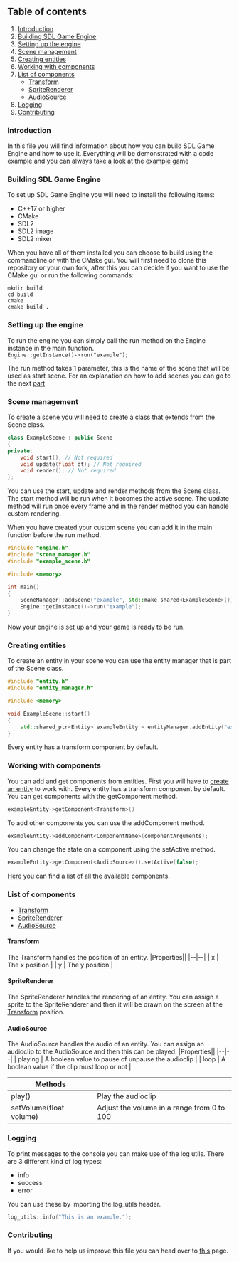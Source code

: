 ## Table of contents
1. [Introduction](#introduction)
2. [Building SDL Game Engine](#setup)
3. [Setting up the engine](#setup-engine)
4. [Scene management](#scene-management)
5. [Creating entities](#creating-entities)
6. [Working with components](#components)
7. [List of components](#components-list)
    - [Transform](#transform)
    - [SpriteRenderer](#spriterenderer)
    - [AudioSource](#audiosource)
9. [Logging](#logging)
10. [Contributing](#contributing)

### Introduction <a name="introduction"></a>
In this file you will find information about how you can build SDL Game Engine and how to use it. Everything will be demonstrated with a code example and you can always take a look at the [example game](https://github.com/JelleVos1/sdl-game-engine/tree/master/example-game)

### Building SDL Game Engine <a name="setup"></a>
To set up SDL Game Engine you will need to install the following items:
- C++17 or higher
- CMake
- SDL2
- SDL2 image
- SDL2 mixer

When you have all of them installed you can choose to build using the commandline or with the CMake gui.
You will first need to clone this repository or your own fork, after this you can decide if you want to use the CMake gui or run the following commands:
```
mkdir build
cd build
cmake ..
cmake build .
```

### Setting up the engine <a name="setup-engine"></a>
To run the engine you can simply call the run method on the Engine instance in the main function.<br>
`Engine::getInstance()->run("example");`

The run method takes 1 parameter, this is the name of the scene that will be used as start scene. For an explanation on how to add scenes you can go to the next [part](#scene-management) 

### Scene management <a name="scene-management"></a>
To create a scene you will need to create a class that extends from the Scene class.
```c++
class ExampleScene : public Scene
{
private:
    void start(); // Not required
    void update(float dt); // Not required
    void render(); // Not required
};
```
You can use the start, update and render methods from the Scene class. The start method will be run when it becomes the active scene. The update method will run once every frame and in the render method you can handle custom rendering.

When you have created your custom scene you can add it in the main function before the run method.
```c++
#include "engine.h"
#include "scene_manager.h"
#include "example_scene.h"

#include <memory>

int main()
{
    SceneManager::addScene("example", std::make_shared<ExampleScene>());
    Engine::getInstance()->run("example");
}
```
Now your engine is set up and your game is ready to be run.

### Creating entities <a name="creating-entities"></a>
To create an entity in your scene you can use the entity manager that is part of the Scene class.
```c++
#include "entity.h"
#include "entity_manager.h"

#include <memory>

void ExampleScene::start()
{
    std::shared_ptr<Entity> exampleEntity = entityManager.addEntity("exampleEntity");
}
```
Every entity has a transform component by default.

### Working with components <a name="components"></a>
You can add and get components from entities. First you will have to [create an entity](#creating-entities) to work with. Every entity has a transform component by default. You can get components with the getComponent method.
```c++
exampleEntity->getComponent<Transform>()
```
To add other components you can use the addComponent method.
```c++
exampleEntity->addComponent<ComponentName>(componentArguments);
```
You can change the state on a component using the setActive method.
```c++
exampleEntity->getComponent<AudioSource>().setActive(false);
```

[Here](#components-list) you can find a list of all the available components.

### List of components <a name="components-list"></a>
- [Transform](#transform)
- [SpriteRenderer](#spriterenderer)
- [AudioSource](#audiosource)

#### Transform <a name="transform"></a>
The Transform handles the position of an entity.
|Properties||
|--|--|
| x | The x position |
| y | The y position |

#### SpriteRenderer <a name="spriterenderer"></a>
The SpriteRenderer handles the rendering of an entity. You can assign a sprite to the SpriteRenderer and then it will be drawn on the screen at the [Transform](#transform) position.

#### AudioSource <a name="audiosource"></a>
The AudioSource handles the audio of an entity. You can assign an audioclip to the AudioSource and then this can be played.
|Properties||
|--|--|
| playing | A boolean value to pause of unpause the audioclip |
| loop | A boolean value if the clip must loop or not |
<br>

|Methods| |
|--|--|
| play() | Play the audioclip |
| setVolume(float volume) | Adjust the volume in a range from 0 to 100 |

### Logging <a name="logging"></a>
To print messages to the console you can make use of the log utils.
There are 3 different kind of log types:
- info
- success
- error

You can use these by importing the log_utils header.
```c++
log_utils::info("This is an example.");
```

### Contributing <a name="contributing"></a>
If you would like to help us improve this file you can head over to [this](https://github.com/JelleVos1/sdl-game-engine/blob/master/CONTRIBUTING.md) page. 
